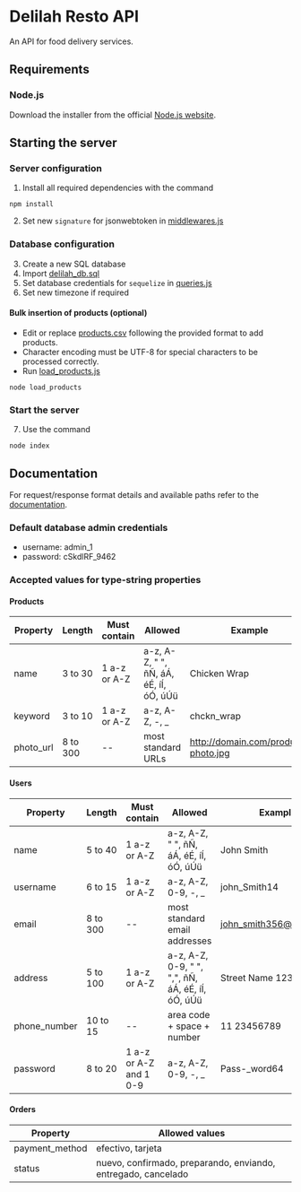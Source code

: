 # Delilah Resto API

An API for food delivery services.

## Requirements

### Node.js

Download the installer from the official [Node.js website](https://nodejs.org).

## Starting the server

### Server configuration

1. Install all required dependencies with the command

```
npm install
```

2. Set new `signature` for jsonwebtoken in [middlewares.js](./server/middlewares.js)

### Database configuration

3. Create a new SQL database
4. Import [delilah_db.sql](./server/database/delilah_db.sql)
5. Set database credentials for `sequelize` in [queries.js](./server/queries.js)
6. Set new timezone if required

#### Bulk insertion of products (optional)

- Edit or replace [products.csv](./server/database/products.csv) following the provided format to add products.
- Character encoding must be UTF-8 for special characters to be processed correctly.
- Run [load_products.js](./server/load_products.js)

```
node load_products
```

### Start the server

7. Use the command

```
node index
```

## Documentation

For request/response format details and available paths refer to the [documentation](./documentation/spec.yaml).

### Default database admin credentials

- username: admin_1
- password: cSkdlRF_9462

### Accepted values for type-string properties

#### Products

| Property  | Length   | Must contain | Allowed                                | Example                             |
| ----------| ---------| -------------| ---------------------------------------| ------------------------------------|
| name      | 3 to 30  | 1 a-z or A-Z | a-z, A-Z, " ", ñÑ, áÁ, éÉ, íÍ, óÓ, úÚü | Chicken Wrap                        |
| keyword   | 3 to 10  | 1 a-z or A-Z | a-z, A-Z, -, _                         | chckn_wrap                          |
| photo_url | 8 to 300 | --           | most standard URLs                     | http://domain.com/product-photo.jpg |

#### Users

| Property     | Length   | Must contain           | Allowed                                          | Example                 |
| -------------| ---------| -----------------------| -------------------------------------------------| ------------------------|
| name         | 5 to 40  | 1 a-z or A-Z           | a-z, A-Z, " ", ñÑ, áÁ, éÉ, íÍ, óÓ, úÚü           | John Smith              |
| username     | 6 to 15  | 1 a-z or A-Z           | a-z, A-Z, 0-9, -, _                              | john_Smith14            |
| email        | 8 to 300 | --                     | most standard email addresses                    | john_smith356@email.com |
| address      | 5 to 100 | 1 a-z or A-Z           | a-z, A-Z, 0-9, " ", ",", ñÑ, áÁ, éÉ, íÍ, óÓ, úÚü | Street Name 123, City   |
| phone_number | 10 to 15 | --                     | area code + space + number                       | 11 23456789             |
| password     | 8 to 20  | 1 a-z or A-Z and 1 0-9 | a-z, A-Z, 0-9, -, _                              | Pass-_word64            |

#### Orders

| Property       | Allowed values                                                |
| ---------------| --------------------------------------------------------------|
| payment_method | efectivo, tarjeta                                             |
| status         | nuevo, confirmado, preparando, enviando, entregado, cancelado |
